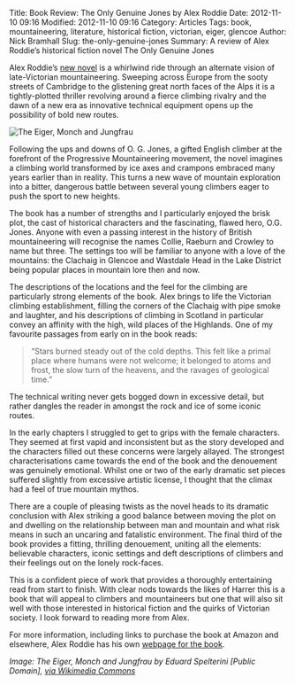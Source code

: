Title: Book Review: The Only Genuine Jones by Alex Roddie
Date: 2012-11-10 09:16
Modified: 2012-11-10 09:16
Category: Articles
Tags: book,  mountaineering,  literature,  historical fiction,  victorian,  eiger,  glencoe
Author: Nick Bramhall
Slug: the-only-genuine-jones
Summary: A review of Alex Roddie’s historical fiction novel The Only Genuine Jones

Alex Roddie’s [new novel](http://www.amazon.co.uk/dp/B009R2BBN2) is a whirlwind ride through an alternate vision of late-Victorian mountaineering. Sweeping across Europe from the sooty streets of Cambridge to the glistening great north faces of the Alps it is a tightly-plotted thriller revolving around a fierce climbing rivalry and the dawn of a new era as innovative technical equipment opens up the possibility of bold new routes.

![The Eiger, Monch and Jungfrau](https://www.dropbox.com/s/n2ek9m7emi7gbkf/eiger.jpg?raw=1)

<!--more-->

Following the ups and downs of O. G. Jones, a gifted English climber at the forefront of the Progressive Mountaineering movement, the novel imagines a climbing world transformed by ice axes and crampons embraced many years earlier than in reality. This turns a new wave of mountain exploration into a bitter, dangerous battle between several young climbers eager to push the sport to new heights.

The book has a number of strengths and I particularly enjoyed the brisk plot, the cast of historical characters and the fascinating, flawed hero, O.G. Jones. Anyone with even a passing interest in the history of British mountaineering will recognise the names Collie, Raeburn and Crowley to name but three. The settings too will be familiar to anyone with a love of the mountains: the Clachaig in Glencoe and Wastdale Head in the Lake District being popular places in mountain lore then and now. 

The descriptions of the locations and the feel for the climbing are particularly strong elements of the book. Alex brings to life the Victorian climbing establishment, filling the corners of the Clachaig with pipe smoke and laughter, and his descriptions of climbing in Scotland in particular convey an affinity with the high, wild places of the Highlands. One of my favourite passages from early on in the book reads:

> “Stars burned steady out of the cold depths. This felt like a primal place where humans were not welcome; it belonged to atoms and frost, the slow turn of the heavens, and the ravages of geological time.”

The technical writing never gets bogged down in excessive detail, but rather dangles the reader in amongst the rock and ice of some iconic routes.

In the early chapters I struggled to get to grips with the female characters. They seemed at first vapid and inconsistent but as the story developed and the characters filled out these concerns were largely allayed. The strongest characterisations came towards the end of the book and the denouement was genuinely emotional. Whilst one or two of the early dramatic set pieces suffered slightly from excessive artistic license, I thought that the climax had a feel of true mountain mythos.

There are a couple of pleasing twists as the novel heads to its dramatic conclusion with Alex striking a good balance between moving the plot on and dwelling on the relationship between man and mountain and what risk means in such an uncaring and fatalistic environment. The final third of the book provides a fitting, thrilling denouement, uniting all the elements: believable characters, iconic settings and deft descriptions of climbers and their feelings out on the lonely rock-faces.

This is a confident piece of work that provides a thoroughly entertaining read from start to finish. With clear nods towards the likes of Harrer this is a book that will appeal to climbers and mountaineers but one that will also sit well with those interested in historical fiction and the quirks of Victorian society. I look forward to reading more from Alex.

For more information, including links to purchase the book at Amazon and elsewhere, Alex Roddie has his own [webpage for the book](http://www.alexroddie.com/p/novels-by-alex-roddie.html).

_Image: The Eiger, Monch and Jungfrau by Eduard Spelterini [Public Domain], [via Wikimedia Commons](http://commons.wikimedia.org/wiki/File%3ASpelterini_Eiger_M%C3%B6nch_Jungfrau.jpg)_